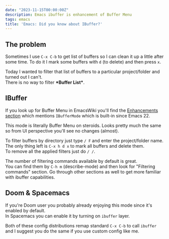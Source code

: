 ```yaml
---
date: "2023-11-15T00:00:00Z"
description: Emacs ibuffer is enhancement of Buffer Menu
tags: emacs
title: 'Emacs: Did you know about IBuffer?'
---
```

## The problem
Sometimes I use `C-x C-b` to get list of buffers so I can
clean it up a little after some time.
To do it I mark some buffers with `d` (to delete) and then press `x`.

Today I wanted to filter that list of buffers to a particular project/folder and turned out I can't. <br>
There is no way to filter **\*Buffer List\***.<br>

## IBuffer
If you look up for Buffer Menu in EmacsWiki you'll find the [Enhancements section](https://www.emacswiki.org/emacs/BufferMenu) which mentions `IBufferMode` which is built-in since Emacs 22.

This mode is literally Buffer Menu on steroids. Looks pretty much the same so from UI perspective you'll see no changes (almost).

To filter buffers by directory just type `/ F` and enter the project/folder name.
The only thing left is `C-x h d x` to mark all buffers and delete them.<br>
To remove all the applied filters just do `/ /`.

The number of filtering commands available by default is great.<br>
You can find them by `C-h m` (describe-mode) and then look for "Filtering commands" section. Go through other sections as well to get more familiar with ibuffer capabilities.

## Doom & Spacemacs
If you're Doom user you probably already enjoying this mode since it's enabled by default.<br>
In Spacemacs you can enable it by turning on `ibuffer` layer.

Both of these config distributions remap standard `C-x C-b` to call `ibuffer` and I suggest you do the same if you use custom config like me.
